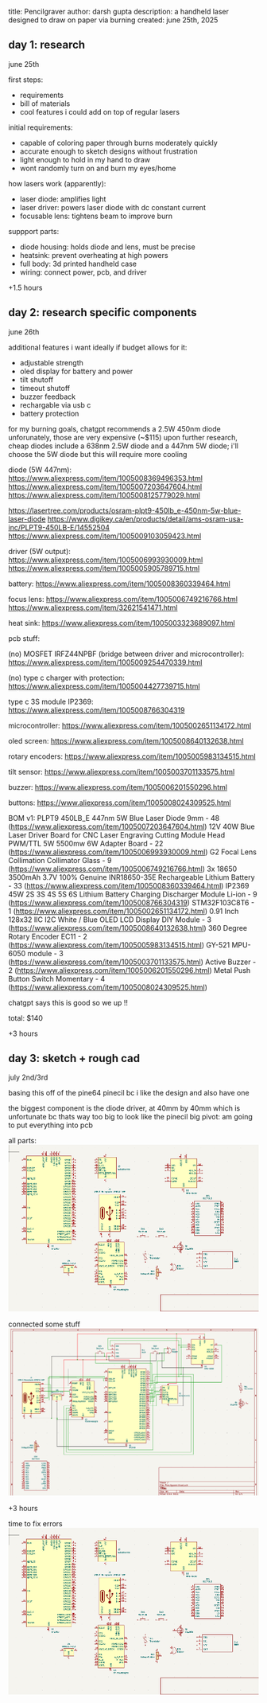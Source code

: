 title: Pencilgraver
author: darsh gupta
description: a handheld laser designed to draw on paper via burning
created: june 25th, 2025

## day 1: research
june 25th

first steps:
 - requirements
 - bill of materials
 - cool features i could add on top of regular lasers

initial requirements:
 - capable of coloring paper through burns moderately quickly
 - accurate enough to sketch designs without frustration
 - light enough to hold in my hand to draw
 - wont randomly turn on and burn my eyes/home

how lasers work (apparently):
 - laser diode: amplifies light
 - laser driver: powers laser diode with dc constant current
 - focusable lens: tightens beam to improve burn

 suppport parts: 
 - diode housing: holds diode and lens, must be precise
 - heatsink: prevent overheating at high powers
 - full body: 3d printed handheld case
 - wiring: connect power, pcb, and driver

+1.5 hours

## day 2: research specific components
june 26th

additional features i want ideally if budget allows for it:
 - adjustable strength
 - oled display for battery and power
 - tilt shutoff
 - timeout shutoff
 - buzzer feedback
 - rechargable via usb c
 - battery protection

for my burning goals, chatgpt recommends a 2.5W 450nm diode
unforunately, those are very expensive (~$115)
upon further research, cheap diodes include a 638nm 2.5W diode and a 447nm 5W diode; i'll choose the 5W diode but this will require more cooling

diode (5W 447nm):
https://www.aliexpress.com/item/1005008369496353.html
https://www.aliexpress.com/item/1005007203647604.html
https://www.aliexpress.com/item/1005008125779029.html

https://lasertree.com/products/osram-plpt9-450lb_e-450nm-5w-blue-laser-diode
https://www.digikey.ca/en/products/detail/ams-osram-usa-inc/PLPT9-450LB-E/14552504
https://www.aliexpress.com/item/1005009103059423.html

driver (5W output): 
https://www.aliexpress.com/item/1005006993930009.html
https://www.aliexpress.com/item/1005005905789715.html

battery: https://www.aliexpress.com/item/1005008360339464.html

focus lens:
https://www.aliexpress.com/item/1005006749216766.html
https://www.aliexpress.com/item/32621541471.html

heat sink: https://www.aliexpress.com/item/1005003323689097.html

pcb stuff:

(no) MOSFET IRFZ44NPBF (bridge between driver and microcontroller): https://www.aliexpress.com/item/1005009254470339.html

(no) type c charger with protection: https://www.aliexpress.com/item/1005004427739715.html

type c 3S module IP2369: https://www.aliexpress.com/item/1005008766304319

microcontroller: https://www.aliexpress.com/item/1005002651134172.html

oled screen: https://www.aliexpress.com/item/1005008640132638.html

rotary encoders: https://www.aliexpress.com/item/1005005983134515.html

tilt sensor: https://www.aliexpress.com/item/1005003701133575.html

buzzer: https://www.aliexpress.com/item/1005006201550296.html

buttons: https://www.aliexpress.com/item/1005008024309525.html

BOM v1:
PLPT9 450LB_E 447nm 5W Blue Laser Diode 9mm - 48 (https://www.aliexpress.com/item/1005007203647604.html)
12V 40W Blue Laser Driver Board for CNC Laser Engraving Cutting Module Head PWM/TTL 5W 5500mw 6W Adapter Board - 22 (https://www.aliexpress.com/item/1005006993930009.html)
G2 Focal Lens Collimation Collimator Glass - 9 (https://www.aliexpress.com/item/1005006749216766.html)
3x 18650 3500mAh 3.7V 100% Genuine INR18650-35E Rechargeable Lithium Battery - 33 (https://www.aliexpress.com/item/1005008360339464.html)
IP2369 45W 2S 3S 4S 5S 6S Lithium Battery Charging Discharger Module Li-ion - 9 (https://www.aliexpress.com/item/1005008766304319)
STM32F103C8T6 - 1 (https://www.aliexpress.com/item/1005002651134172.html)
0.91 Inch 128x32 IIC I2C White / Blue OLED LCD Display DIY Module - 3 (https://www.aliexpress.com/item/1005008640132638.html)
360 Degree Rotary Encoder EC11 - 2 (https://www.aliexpress.com/item/1005005983134515.html)
GY-521 MPU-6050 module - 3 (https://www.aliexpress.com/item/1005003701133575.html)
Active Buzzer - 2 (https://www.aliexpress.com/item/1005006201550296.html)
Metal Push Button Switch Momentary - 4 (https://www.aliexpress.com/item/1005008024309525.html)

chatgpt says this is good so we up !!

total: $140

+3 hours

## day 3: sketch + rough cad
july 2nd/3rd

basing this off of the pine64 pinecil bc i like the design and also have one

the biggest component is the diode driver, at 40mm by 40mm which is unfortunate bc thats way too big to look like the pinecil
big pivot: am going to put everything into pcb


all parts:
![schem 1](assets\image.png)

connected some stuff
![schem 2](assets\image2.png)

+3 hours

time to fix errors
![schem 3](assets\image.png)